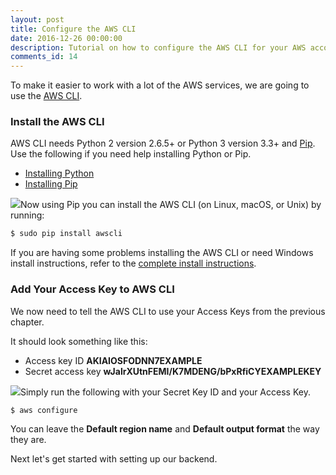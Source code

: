 ```yaml
---
layout: post
title: Configure the AWS CLI
date: 2016-12-26 00:00:00
description: Tutorial on how to configure the AWS CLI for your AWS account.
comments_id: 14
---
```


To make it easier to work with a lot of the AWS services, we are going to use the [AWS CLI](https://aws.amazon.com/cli/).

### Install the AWS CLI

AWS CLI needs Python 2 version 2.6.5+ or Python 3 version 3.3+ and [Pip](https://pypi.python.org/pypi/pip). Use the following if you need help installing Python or Pip.

- [Installing Python](https://www.python.org/downloads/)
- [Installing Pip](https://pip.pypa.io/en/stable/installing/)

<img class="code-marker" src="{{ site.url }}/assets/s.png" />Now using Pip you can install the AWS CLI (on Linux, macOS, or Unix) by running:

``` bash
$ sudo pip install awscli
```

If you are having some problems installing the AWS CLI or need Windows install instructions, refer to the [complete install instructions](http://docs.aws.amazon.com/cli/latest/userguide/installing.html).

### Add Your Access Key to AWS CLI

We now need to tell the AWS CLI to use your Access Keys from the previous chapter.

It should look something like this:

- Access key ID **AKIAIOSFODNN7EXAMPLE**
- Secret access key **wJalrXUtnFEMI/K7MDENG/bPxRfiCYEXAMPLEKEY**

<img class="code-marker" src="{{ site.url }}/assets/s.png" />Simply run the following with your Secret Key ID and your Access Key.

``` bash
$ aws configure
```

You can leave the **Default region name** and **Default output format** the way they are.

Next let's get started with setting up our backend.
